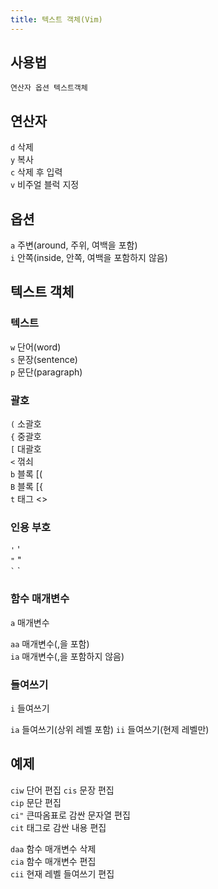 ```yaml
---
title: 텍스트 객체(Vim)
---
```


## 사용법
`연산자 옵션 텍스트객체`

## 연산자
`d` 삭제  
`y` 복사  
`c` 삭제 후 입력  
`v` 비주얼 블럭 지정

## 옵션
`a` 주변(around, 주위, 여백을 포함)  
`i` 안쪽(inside, 안쪽, 여백을 포함하지 않음)

## 텍스트 객체

### 텍스트
`w` 단어(word)  
`s` 문장(sentence)  
`p` 문단(paragraph)

### 괄호
`(` 소괄호  
`{` 중괄호  
`[` 대괄호  
`<` 꺾쇠  
`b` 블록 [(  
`B` 블록 [{  
`t` 태그 <>

### 인용 부호
`'` '  
`"` "  
`` ` `` \`

### 함수 매개변수
`a` 매개변수

`aa` 매개변수(,을 포함)  
`ia` 매개변수(,을 포함하지 않음)

### 들여쓰기
`i` 들여쓰기

`ia` 들여쓰기(상위 레벨 포함)
`ii` 들여쓰기(현제 레벨만)

## 예제
`ciw` 단어 편집
`cis` 문장 편집  
`cip` 문단 편집  
`ci"` 큰따옴표로 감싼 문자열 편집  
`cit` 태그로 감싼 내용 편집  

`daa` 함수 매개변수 삭제  
`cia` 함수 매개변수 편집  
`cii` 현재 레벨 들여쓰기 편집
